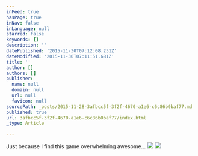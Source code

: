 ```yaml
---
inFeed: true
hasPage: true
inNav: false
inLanguage: null
starred: false
keywords: []
description: ''
datePublished: '2015-11-30T07:12:08.231Z'
dateModified: '2015-11-30T07:11:51.681Z'
title: ''
author: []
authors: []
publisher:
  name: null
  domain: null
  url: null
  favicon: null
sourcePath: _posts/2015-11-28-3afbcc5f-3f2f-4670-a1e6-c6c86b0baf77.md
published: true
url: 3afbcc5f-3f2f-4670-a1e6-c6c86b0baf77/index.html
_type: Article

---
```

Just because I find this game overwhelming awesome... ![](https://the-grid-user-content.s3-us-west-2.amazonaws.com/8bc9854f-6c42-412a-a0fb-b57bfdb013d2.png)
![](https://the-grid-user-content.s3-us-west-2.amazonaws.com/4f84c522-c877-4acf-90b2-7425a14f7df0.png)